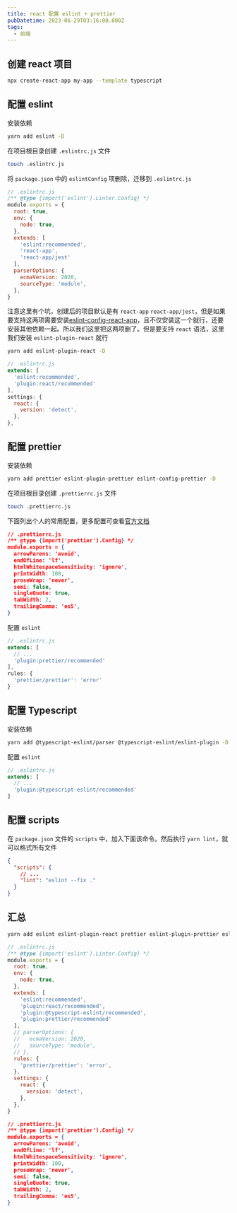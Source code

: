 ```yaml
---
title: react 配置 eslint + prettier
pubDatetime: 2023-06-29T03:16:00.000Z
tags:
  - 前端
---
```


## 创建 react 项目

```bash
npx create-react-app my-app --template typescript
```

## 配置 eslint

安装依赖

```bash
yarn add eslint -D
```

在项目根目录创建 `.eslintrc.js` 文件

```bash
touch .eslintrc.js
```

将 `package.json` 中的 `eslintConfig` 项删除，迁移到 `.eslintrc.js`

```JavaScript
// .eslintrc.js
/** @type {import('eslint').Linter.Config} */
module.exports = {
  root: true,
  env: {
    node: true,
  },
  extends: [
    'eslint:recommended',
    'react-app',
    'react-app/jest'
  ],
  parserOptions: {
    ecmaVersion: 2020,
    sourceType: 'module',
  },
}
```

注意这里有个坑，创建后的项目默认是有 `react-app` `react-app/jest`，但是如果要支持这两项需要安装[eslint-config-react-app](https://www.npmjs.com/package/eslint-config-react-app)，且不仅安装这一个就行，还要安装其他依赖一起。所以我们这里把这两项删了。但是要支持 `react` 语法，这里我们安装 `eslint-plugin-react` 就行

```bash
yarn add eslint-plugin-react -D
```

```JavaScript
// .eslintrc.js
extends: [
  'eslint:recommended',
  'plugin:react/recommended'
],
settings: {
  react: {
    version: 'detect',
  },
},
```

## 配置 prettier

安装依赖

```bash
yarn add prettier eslint-plugin-prettier eslint-config-prettier -D
```

在项目根目录创建 `.prettierrc.js` 文件

```bash
touch .prettierrc.js
```

下面列出个人的常用配置，更多配置可查看[官方文档](https://prettier.io/docs/en/options.html)

```JSON
// .prettierrc.js
/** @type {import('prettier').Config} */
module.exports = {
  arrowParens: 'avoid',
  endOfLine: 'lf',
  htmlWhitespaceSensitivity: 'ignore',
  printWidth: 100,
  proseWrap: 'never',
  semi: false,
  singleQuote: true,
  tabWidth: 2,
  trailingComma: 'es5',
}
```

配置 `eslint`

```JavaScript
// .eslintrc.js
extends: [
  // ...
  'plugin:prettier/recommended'
],
rules: {
  'prettier/prettier': 'error'
}
```

## 配置 Typescript

安装依赖

```bash
yarn add @typescript-eslint/parser @typescript-eslint/eslint-plugin -D
```

配置 `eslint`

```JavaScript
// .eslintrc.js
extends: [
  // ...
  'plugin:@typescript-eslint/recommended'
]
```

## 配置 scripts

在 `package.json` 文件的 `scripts` 中，加入下面该命令。然后执行 `yarn lint`，就可以格式所有文件

```JSON
{
  "scripts": {
    // ...
    "lint": "eslint --fix ."
  }
}
```

## 汇总

```bash
yarn add eslint eslint-plugin-react prettier eslint-plugin-prettier eslint-config-prettier @typescript-eslint/parser @typescript-eslint/eslint-plugin -D
```

```JavaScript
// .eslintrc.js
/** @type {import('eslint').Linter.Config} */
module.exports = {
  root: true,
  env: {
    node: true,
  },
  extends: [
    'eslint:recommended',
    'plugin:react/recommended',
    'plugin:@typescript-eslint/recommended',
    'plugin:prettier/recommended'
  ],
  // parserOptions: {
  //   ecmaVersion: 2020,
  //   sourceType: 'module',
  // },
  rules: {
    'prettier/prettier': 'error',
  },
  settings: {
    react: {
      version: 'detect',
    },
  },
}
```

```JSON
// .prettierrc.js
/** @type {import('prettier').Config} */
module.exports = {
  arrowParens: 'avoid',
  endOfLine: 'lf',
  htmlWhitespaceSensitivity: 'ignore',
  printWidth: 100,
  proseWrap: 'never',
  semi: false,
  singleQuote: true,
  tabWidth: 2,
  trailingComma: 'es5',
}
```
